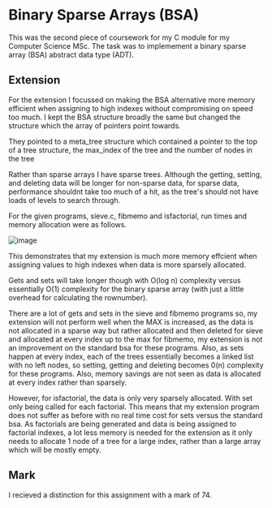 # Binary Sparse Arrays (BSA)

This was the second piece of coursework for my C module for my Computer Science MSc. The task was to implemement a binary sparse array (BSA) abstract data type (ADT).

## Extension

For the extension I focussed on making the BSA alternative more memory efficient when assigning to high indexes without compromising on speed too much. I kept the BSA structure broadly the same but changed the structure which the array of pointers point towards.

They pointed to a meta_tree structure which contained a pointer to the top of a tree structure, the max_index of the tree and the number of nodes in the tree

Rather than sparse arrays I have sparse trees. Although the getting, setting, and deleting data will be  longer for non-sparse data, for sparse data, performance shouldnt take too much of a hit, as the tree's should not have loads of levels to search through. 

For the given programs, sieve.c, fibmemo and isfactorial, run times and memory allocation were as follows.

![image](https://github.com/hamishpartington/BSA/assets/97231049/f933970e-1530-458e-8571-e8a74f2fd5fa)

This demonstrates that my extension is much more memory effcient when assigning values to high indexes when data is more sparsely allocated. 

Gets and sets will take longer though with O(log n) complexity versus essentially O(1) complexity for the binary sparse array (with just a little overhead for calculating the rownumber).

There are a lot of gets and sets in the sieve and fibmemo programs so, my extension will not perform well when the MAX is increased, as the data is not allocated in a sparse way but rather allocated and then deleted for sieve and allocated at every index up to the max for fibmemo, my extension is not an improvement on the standard bsa for these programs. Also, as sets happen at every index, each of the trees essentially becomes a linked list with no left nodes, so setting, getting and deleting becomes 0(n) complexity for these programs. Also, memory savings are not seen as data is allocated at every index rather than sparsely.

However, for isfactorial, the data is only very sparsely allocated. With set only being called for each factorial. This means that my extension program
does not suffer as before with no real time cost for sets versus the standard bsa. As factorials are being generated and data is being assigned to factorial 
indexes, a lot less memory is needed for the extension as it only needs to allocate 1 node of a tree for a large index, rather than a large array which will be mostly empty.

## Mark

I recieved a distinction for this assignment with a mark of 74.
